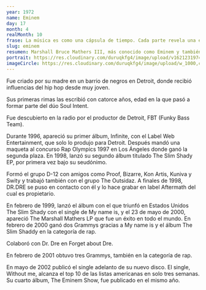 ```yaml
---
year: 1972
name: Eminem
day: 17
month: 4
realMonth: 10
frase: La música es como una cápsula de tiempo. Cada parte revela una etapa de mi vida que fue o una etapa de mi vida.
slug: eminem
resumen: Marshall Bruce Mathers III, más conocido como Eminem y también por su álter ego "Slim Shady", rapero, cantante, productor discográfico y actor estadounidense.
portrait: https://res.cloudinary.com/duruqkfg4/image/upload/v1621231974/11_jt3i7r.webp
imageCircle: https://res.cloudinary.com/duruqkfg4/image/upload/w_1000,c_fill,ar_1:1,g_auto,r_max/v1621231974/10_d6l18u.webp
---
```


Fue criado por su madre en un barrio de negros en Detroit, donde recibió influencias del hip hop desde muy joven.

Sus primeras rimas las escribió con catorce años, edad en la que pasó a formar parte del dúo Soul Intent.

Fue descubierto en la radio por el productor de Detroit, FBT (Funky Bass Team).

<!--more-->

Durante 1996, apareció su primer álbum, Infinite, con el Label Web Entertainment, que solo lo produjo para Detroit. Después mandó una maqueta al concurso Rap Olympics 1997 en Los Ángeles donde ganó la segunda plaza.
En 1998, lanzó su segundo álbum titulado The Slim Shady EP, por primera vez bajo su seudónimo.

Formó el grupo D-12 con amigos como Proof, Bizarre, Kon Artis, Kuniva y Swity y trabajó también con el grupo The Outsidaz. A finales de 1998, DR.DRE se puso en contacto con él y lo hace grabar en label Aftermath del cual es propietario.

En febrero de 1999, lanzó el álbum con el que triunfó en Estados Unidos The Slim Shady con el single de My name is, y el 23 de mayo de 2000, apareció The Marshall Mathers LP que fue un éxito en todo el mundo. En febrero de 2000 ganó dos Grammys gracias a My name is y el álbum The Slim Shaddy en la categoría de rap.

Colaboró con Dr. Dre en Forget about Dre.

En febrero de 2001 obtuvo tres Grammys, también en la categoría de rap.

En mayo de 2002 publicó el single adelanto de su nuevo disco. El single, Without me, alcanza el top 10 de las listas americanas en solo tres semanas. Su cuarto álbum, The Eminem Show, fue publicado en el mismo año.
